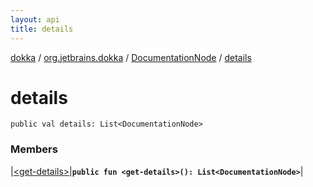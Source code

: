 ```yaml
---
layout: api
title: details
---
```

[dokka](../../../index.html) / [org.jetbrains.dokka](../../index.html) / [DocumentationNode](../index.html) / [details](index.html)


# details



```
public val details: List<DocumentationNode>
```


### Members


|[&lt;get-details&gt;](_get-details_.html)|**`public fun <get-details>(): List<DocumentationNode>`**|


